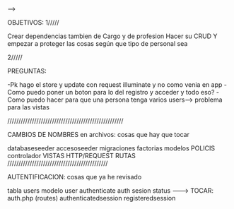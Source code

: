 --> 


OBJETIVOS:
1/////




Crear dependencias tambien de Cargo y de profesion
Hacer su CRUD
Y empezar a proteger las cosas según que tipo de personal sea

2/////



PREGUNTAS:

-Pk hago el store y update con request illuminate y no como venia en app 
-Como puedo poner un boton para lo del registro y acceder y todo eso?
-Como puedo hacer para que una persona tenga varios users--> problema para las vistas

////////////////////////////////////////////////////

CAMBIOS DE NOMBRES en archivos: cosas que hay que tocar

databaseseeder
accesoseeder
migraciones
factorias
modelos
POLICIS
controlador
VISTAS
HTTP/REQUEST
RUTAS
/////////////////////////////////////////////

AUTENTIFICACION: cosas que ya he revisado

tabla users
modelo user
authenticate
auth sesion status
---> TOCAR: auth.php (routes)
            authenticatedsession
            registeredsession


